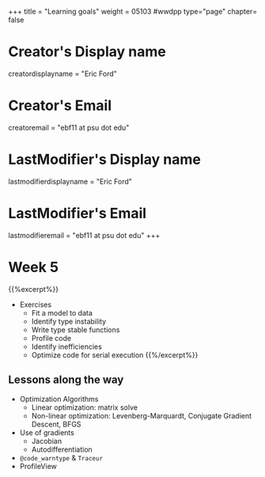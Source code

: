 +++
title = "Learning goals"
weight = 05103  #wwdpp
type="page"
chapter= false

# Creator's Display name
creatordisplayname = "Eric Ford"
# Creator's Email
creatoremail = "ebf11 at psu dot edu"
# LastModifier's Display name
lastmodifierdisplayname = "Eric Ford"
# LastModifier's Email
lastmodifieremail = "ebf11 at psu dot edu"
+++

# Week 5
{{%excerpt%}}
- Exercises
   - Fit a model to data
   - Identify type instability 
   - Write type stable functions
   - Profile code
   - Identify inefficiencies
   - Optimize code for serial execution
{{%/excerpt%}}

## Lessons along the way
- Optimization Algorithms
   - Linear optimization: matrix solve
   - Non-linear optimization: Levenberg-Marquardt, Conjugate Gradient Descent, BFGS
- Use of gradients
   - Jacobian
   - Autodifferentiation 
- `@code_warntype` & `Traceur`
- ProfileView


